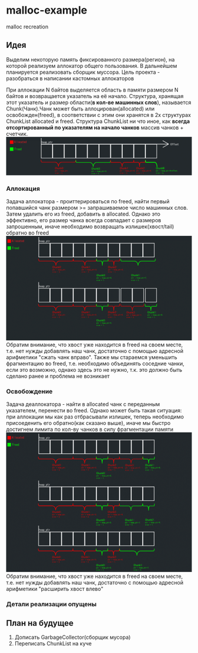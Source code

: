 # malloc-example

malloc recreation

## Идея

Выделим некоторую память фиксированного размера(регион), на которой реализуем аллокатор общего пользования. В дальнейшем планируется реализовать сборщик муссора. Цель проекта - разобраться в написании кастомных аллокаторов

При аллокации N байтов выделяется область в памяти размером N байтов и возвращается указатель на её начало. Структура, хранящая этот указатель и размер области(**в кол-ве машинных слов**), называется Chunk(Чанк).Чанк может быть аллоцирован(allocated) или освобожден(freed), в соответствии с этим они хранятся в 2х структурах ChunkList allocated и freed. Структура ChunkList ни что иное, как **всегда отсортированный по указателям на начало чанков** массив чанков + счетчик. 
![Chunks](./pic/Chunks.png)
### Аллокация
Задача аллокатора - проиттерироваться по freed, найти первый попавшийся чанк размером >= запрашиваемое число машинных слов. Затем удалить его из freed, добавить в allocated. Однако это эффективно, его размер чанка всегда совпадает с размеров запрошенным, иначе необходимо возвращать излишек(хвост/tail) обратно во freed
![memalloc](./pic/memalloc.png)
Обратим внимание, что хвост уже находится в freed на своем месте, т.е. нет нужды добавлять наш чанк, достаточно с помощью адресной арифметики "сжать чанк вправо". Также мы стараемся уменьшить фрагментацию во freed, т.е. необходимо объединять соседние чанки, если это возможно, однако здесь это не нужно, т.к. это должно быть сделано ранее и проблема не возникает
### Освобождение
Задача деаллокатора - найти в allocated чанк с переданным указателем, перенести во freed. Однако может быть такая ситуация: при аллокации мы как раз отбрасывали излишек, теперь необходимо присоеденить его обратно(как сказано выше), иначе мы быстро достигнем лимита по кол-ву чанков в силу фрагментации памяти
![memfree](./pic/memfree.png)
Обратим внимание, что хвост уже находится в freed на своем месте, т.е. нет нужды добавлять наш чанк, достаточно с помощью адресной арифметики "расширить хвост влево"

### Детали реализации опущены

## План на будущее
1. Дописать GarbageCollector(сборщик мусора)
2. Переписать ChunkList на куче